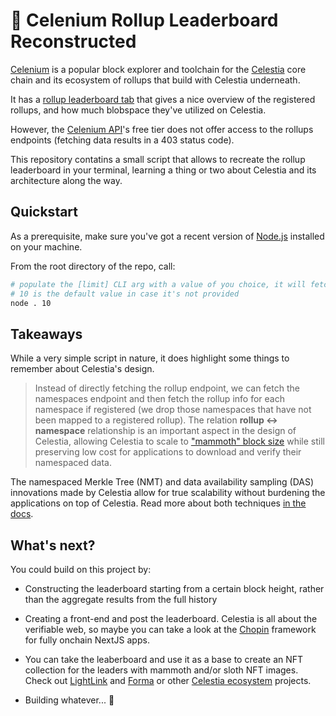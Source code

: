 # 🦣 Celenium Rollup Leaderboard Reconstructed

[Celenium](https://celenium.io/) is a popular block explorer and toolchain for the [Celestia](https://docs.celestia.org/) core chain and its ecosystem of rollups that build with Celestia underneath.

It has a [rollup leaderboard tab](https://celenium.io/rollups) that gives a nice overview of the registered rollups, and how much blobspace they've utilized on Celestia.

However, the [Celenium API](https://api-docs.celenium.io/folder-1558675)'s free tier does not offer access to the rollups endpoints (fetching data results in a 403 status code).

This repository contatins a small script that allows to recreate the rollup leaderboard in your terminal, learning a thing or two about Celestia and its architecture along the way.

## Quickstart

As a prerequisite, make sure you've got a recent version of [Node.js](https://nodejs.org/en) installed on your machine.

From the root directory of the repo, call:

```sh
# populate the [limit] CLI arg with a value of you choice, it will fetch that number of namespaces sorted by size
# 10 is the default value in case it's not provided
node . 10

```

## Takeaways

While a very simple script in nature, it does highlight some things to remember about Celestia's design.

> Instead of directly fetching the rollup endpoint, we can fetch the namespaces endpoint and then fetch the rollup info for each namespace if registered (we drop those namespaces that have not been mapped to a registered rollup). The relation **rollup <-> namespace** relationship is an important aspect in the design of Celestia, allowing Celestia to scale to ["mammoth" block size](https://blog.celestia.org/mammoth/) while still preserving low cost for applications to download and verify their namespaced data.

The namespaced Merkle Tree (NMT) and data availability sampling (DAS) innovations made by Celestia allow for true scalability without burdening the applications on top of Celestia. Read more about both techniques [in the docs](https://docs.celestia.org/learn/how-celestia-works/data-availability-layer).

## What's next?

You could build on this project by:

* Constructing the leaderboard starting from a certain block height, rather than the aggregate results from the full history

* Creating a front-end and post the leaderboard. Celestia is all about the verifiable web, so maybe you can take a look at the [Chopin](https://chopin.sh/) framework for fully onchain NextJS apps.

* You can take the leaberboard and use it as a base to create an NFT collection for the leaders with mammoth and/or sloth NFT images. Check out [LightLink](https://lightlink.io) and [Forma](https://forma.art/) or other [Celestia ecosystem](https://celestia.org/ecosystem/) projects.

* Building whatever... 🦥
